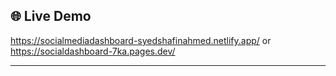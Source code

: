 ## 🌐 Live Demo

https://socialmediadashboard-syedshafinahmed.netlify.app/ or https://socialdashboard-7ka.pages.dev/

---
